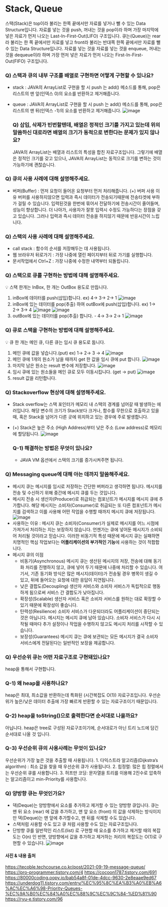 # Stack, Queue
스택(Stack)은 top이라 불리는 한쪽 끝에서만 자료를 넣거나 뺄 수 있는 Data Structure입니다. 자료를 넣는 것을 push, 꺼내는 것을 pop이라 하며 가장 마지막에 넣은 자료가 먼저 나오는 Last-In-First-Out(LIFO) 구조입니다.
큐는(Queue)는 rear라 불리는 한 쪽 끝에서만 자료를 넣고 front라 불리는 반대쪽 한쪽 끝에서만 자료를 뺄 수 있는 Data Structure입니다. 자료를 넣는 것을 자료를 넣는 것을 enqueue, 꺼내는 것을 dequeue이라 하며 가장 먼저 넣은 자료가 먼저 나오는 First-In-First-Out(FIFO) 구조입니다.

### Q) 스택과 큐의 내부 구조를 배열로 구현하면 어떻게 구현할 수 있나요?
- stack : JAVA의 ArrayList로 구현을 할 시 push 는 add() 메소드를 통해, pop은 리스트의 맨 앞(인덱스 0)의 요소를 반환하고 제거해줍니다. 
- queue : JAVA의 ArrayList로 구현을 할 시 push 는 add() 메소드를 통해, pop은 리스트의 맨 뒤(인덱스 -1)의 요소를 반환하고 제거해줍니다.
![image](https://user-images.githubusercontent.com/76711238/230778624-da39aed3-e391-4ccd-8e35-b0fec3015bad.png)

  ### Q) 삽입, 삭제가 빈번할텐데, 배열은 정적인 크기를 가지고 있는데 위의 말씀하신 대로라면 배열의 크기가 동적으로 변한다는 문제가 있지 않나요?
  JAVA의 ArrayList는 배열과 리스트의 특성을 합친 자료구조입니다. 그렇기에 배열은 정적인 크기를 갖고 있으나, JAVA의 ArrayList는 동적으로 크기를 변하는 것이 가능하기에 괜찮습니다.

### Q) 큐의 사용 사례에 대해 설명해주세요.
- 버퍼(Buffer) : 먼저 요청이 들어온 요청부터 먼저 처리해줍니다. 
(+) 버퍼 사용 이유 
버퍼를 사용하지않으면 입력과 즉시 데이터가 전송되기때문에 전송타겟에 부하가 걸릴 수 있습니다.
입력된것을 한번에 묶어서 전달하기에 전송시간이 줄어들며, 성능이 향상합니다.
더 나아가, 사용자가 잘못 입력시 수정도 가능하다는 장점을 갖고 있습니다.
그러나 입력과 즉시 데이터 전송을 하지않기 때문에 반응시간이 느립니다.

### Q) 스택의 사용 사례에 대해 설명해주세요.
- call stack : 함수의 순서를 저장해두는 데 사용됩니다. 
- 웹 브라우저 뒤로가기 : 가장 나중에 열린 페이지부터 뒤로 가기를 실행합니다.
- 문서작업에서 Ctrl+Z : 가장 나중에 수정한 내역부터 되돌립니다.

### Q) 스택으로 큐를 구현하는 방법에 대해 설명해주세요.
💡 스택 한개는 InBox, 한 개는 OutBox 용도로 만듭니다.
1. inBox에 데이터를 push(삽입)합니다. ex) 4→ 3→ 2→ 1
![image](https://user-images.githubusercontent.com/76711238/230779672-472b90f2-1c42-4528-b282-459f49fdc2e4.png)
2. inBox에 있는 데이터를 pop(추출) 하여 outBox에 push(삽입)합니다. ex) 1→ 2→ 3→ 4
![image](https://user-images.githubusercontent.com/76711238/230779686-f5e1b205-60bf-4221-b2e8-d5a19ac94919.png)
![image](https://user-images.githubusercontent.com/76711238/230779691-e21859b5-e243-4218-b222-86b0ef9a486b.png)
3. outBox에 있는 데이터를 pop(추출) 합니다. - 4→ 3→ 2→ 1
![image](https://user-images.githubusercontent.com/76711238/230779703-6be2f97e-df2c-4539-b74d-6fc639d1612a.png)

### Q) 큐로 스택을 구현하는 방법에 대해 설명해주세요.
💡 큐 한 개는 메인 큐, 다른 큐는 임시 큐 용도로 둡니다.
1. 메인 큐에 값을 넣습니다.(put) ex) 1→ 2→ 3 → 4
![image](https://user-images.githubusercontent.com/76711238/230779529-c38d703f-7c57-40b0-be27-e8f3bd0ca381.png)
2. 메인 큐에 1개의 원소가 남을 때까지 get 한 값을 임시 큐에 put 합니다.
![image](https://user-images.githubusercontent.com/76711238/230779545-fb44dd74-e49c-47c1-a0b6-fb4359b571ae.png)
3. 마지막 남은 원소는 result 변수에 저장합니다.
![image](https://user-images.githubusercontent.com/76711238/230779569-9be41f2e-c13f-45a9-8dbc-760bf815ea83.png)
4. 임시 큐에 있는 원소들을 메인 큐로 모두 이동시킵니다. (get → put)
![image](https://user-images.githubusercontent.com/76711238/230779584-f67516c4-3bea-4feb-92e9-50d5df42b0e1.png)
5. result 값을 리턴합니다.

### Q) Stackoverflow 현상에 대해 설명해주세요.
- Stack overflow는 스택 포인터가 메모리 내 스택의 경계를 넘어갈 때 발생하는 에러입니다. 해당 변수의 크기가 Stack보다 크거나, 함수를 무한으로 호출하고 있을 때, 혹은 Stack을 넘어가 다른 곳에 위치하고 있는 경우에 주로 발생합니다. 
- (+) Stack은 높은 주소 (High Address)부터 낮은 주소 (Low address)로 메모리에 할당됩니다.
    ![image](https://user-images.githubusercontent.com/76711238/230779310-e1e1b9dd-05df-4a26-8782-0f650d3765c6.png)

   ### Q-1) 해결하는 방법은 무엇이 있나요?
   - JAVA VM 옵션에서 스택의 크기를 증가시켜주면 됩니다. 

### Q) Messaging queue에 대해 아는 데까지 말씀해주세요.
- 메시지 큐는 메시지를 임시로 저장하는 간단한 버퍼라고 생각하면 됩니다. 메시지를 전송 및 수신하기 위해 중간에 메시지 큐를 두는 것입니다.
- 메시지 전송 시 생산자(Producer)로 취급되는 컴포넌트가 메시지를 메시지 큐에 추가합니다. 해당 메시지는 소비자(Consumer)로 취급되는 또 다른 컴포넌트가 메시지를 검색하고 이를 사용해 어떤 작업을 수행할 때까지 메시지 큐에 저장됩니다.  
    ![image](https://user-images.githubusercontent.com/76711238/230777739-cd082bdc-ac8b-4477-bef3-aab5e2a0a59f.png)
- 사용하는 이유 : 메시지 큐는 소비자(Consumer)가 실제로 메시지를 어느 시점에 가져가서 처리하는 지는 보장하지 않습니다. 언젠가는 큐에 넣어둔 메시지가 소비되어 처리될 것이라고 믿습니다. 
이러한 비동기적 특성 때문에 메시지 큐는 실패하면 치명적인 핵심 작업보다는 **어플리케이션의 부가적인 기능**에 사용하는 것이 적합합니다.
- 메시지 큐의 이점
    - 비동기(Asynchronous)
    메시지 큐는 생산된 메시지의 저장, 전송에 대해 동기화 처리를 진행하지 않고, 큐에 넣어 두기 때문에 나중에 처리할 수 있습니다. 여기서, 기존 동기화 방식은 많은 메시지(데이터)가 전송될 경우 병목이 생길 수 있고, 뒤에 들어오는 요청에 대한 응답이 지연됩니다.
    - 낮은 결합도(Decoupling)
    생산자 서비스와 소비자 서비스가 독립적으로 행동하게 됨으로써 서비스 간 결합도가 낮아집니다.
    - 확장성(Scalable)
    생산자 서비스 혹은 소비자 서비스를 원하는 대로 확장할 수 있기 때문에 확장성이 좋습니다.
    - 탄력성(Resilience)
    소비자 서비스가 다운되더라도 어플리케이션이 중단되는 것은 아닙니다. 메시지는 메시지 큐에 남아 있습니다. 소비자 서비스가 다시 시작될 때마다 추가 설정이나 작업을 수행하지 않고도 메시지 처리를 시작할 수 있습니다.
    - 보장성(Guarantees)
    메시지 큐는 큐에 보관되는 모든 메시지가 결국 소비자 서비스에게 전달된다는 일반적인 보장을 제공합니다.
    
### Q) 우선순위 큐는 어떤 자료구조로 구현돼있나요?
heap을 통해서 구현합니다.
   ### Q-1) 왜 heap을 사용하나요?
   heap은 최대, 최소값을 반환하는데 특화된 (시간복잡도 O(1)) 자료구조입니다. 우선순위가 높은/낮은 데이터 추출에 가장 빠르게 반환할 수 있는 자료구조이기 때문입니다.

   ### Q-2) heap을 toString()으로 출력한다면 순서대로 나올까요?
   아닙니다. heap은 tree로 구성된 자료구조이기에, 순서대로가 아닌 트리 노드에 담긴 순서대로 나올 것 입니다.
   
   ### Q-3) 우선순위 큐의 사용사례는 무엇이 있나요? 
   우선순위가 가장 높은 것을 추출할 때 사용됩니다. 
    1. 다익스트라 알고리즘(Dijkstra’s algorithm) : 최소 값을 찾을 때 우선순위 큐가 사용됩니다. 
    2. 힙정렬: 많은 힙 정렬에서는 우선순위 큐를 사용합니다. 
    3. 허프만 코딩: 문자열을 트리를 이용해 2진수로 압축하는 알고리즘이고 min-Priority를 사용합니다. 

### Q) 양방향 큐는 무엇인가요?
- 덱(Deque)는 양방향에서 요소를 추가하고 제거할 수 있는 양방향 큐입니다. 
큐는 맨 뒤 요소 (rear) 에 값을 추가하고, 맨 앞 요소 (front) 의 값을 삭제하는 방식이지만 덱(Deque)는 맨 앞에 추가할수고, 맨 뒤를 삭제할 수도 있습니다.
- 스택처럼 사용할 수도 있고 큐 처럼 사용할 수도 있는 자료구조입니다.
- 단방향 큐를 일반적인 리스트(list) 로 구현할 때 요소를 추가하고 제거할 때의 복잡도는 O(n) 인 반면, 양방향에서 값을 추가하고 제거하는 처리의 복잡도는 O(1)로 구현할 수 있습니다.
![image](https://user-images.githubusercontent.com/76711238/230778945-11fba7c9-b633-4cad-b10e-27e234e65729.png)

#### 사진 & 내용 출처
https://tecoble.techcourse.co.kr/post/2021-09-19-message-queue/
https://pro-programmer.tistory.com/4
https://cocoon1787.tistory.com/691
https://80000coding.oopy.io/bab54a8f-01de-4dcc-9630-2e8eaae9ed67
https://underdog11.tistory.com/entry/%EC%95%8C%EA%B3%A0%EB%A6%AC%EC%A6%98-Priority-Queues-%EC%9A%B0%EC%84%A0%EC%88%9C%EC%9C%84-%ED%81%90
https://ryu-e.tistory.com/96
